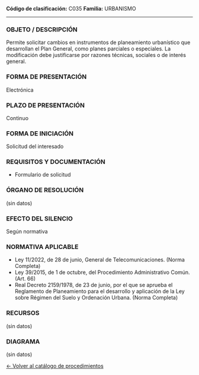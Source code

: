 
**Código de clasificación:** C035
**Familia:** URBANISMO

---

### OBJETO / DESCRIPCIÓN

Permite solicitar cambios en instrumentos de planeamiento urbanístico que desarrollan el Plan General, como planes parciales o especiales. La modificación debe justificarse por razones técnicas, sociales o de interés general.

### FORMA DE PRESENTACIÓN

Electrónica

### PLAZO DE PRESENTACIÓN

Continuo

### FORMA DE INICIACIÓN

Solicitud del interesado

### REQUISITOS Y DOCUMENTACIÓN

- Formulario de solicitud

### ÓRGANO DE RESOLUCIÓN

(sin datos)

### EFECTO DEL SILENCIO

Según normativa

### NORMATIVA APLICABLE

- Ley 11/2022, de 28 de junio, General de Telecomunicaciones. (Norma Completa)
- Ley 39/2015, de 1 de octubre, del Procedimiento Administrativo Común. (Art. 66)
- Real Decreto 2159/1978, de 23 de junio, por el que se aprueba el Reglamento de Planeamiento para el desarrollo y aplicación de la Ley sobre Régimen del Suelo y Ordenación Urbana. (Norma Completa)

### RECURSOS

(sin datos)

### DIAGRAMA

(sin datos)


[← Volver al catálogo de procedimientos](../buscador.md)